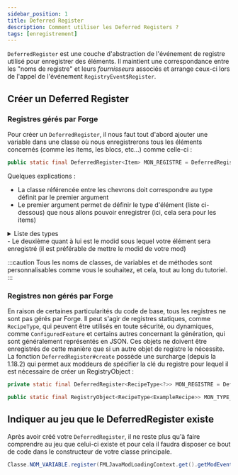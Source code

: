 ```yaml
---
sidebar_position: 1
title: Deferred Register
description: Comment utiliser les Deferred Registers ?
tags: [enregistrement]
---
```


`DeferredRegister` est une couche d'abstraction de l'événement de registre utilisé pour enregistrer des éléments. Il maintient une correspondance entre les "noms de registre" et leurs _fournisseurs_ associés et arrange ceux-ci lors de l'appel de l'événement `RegistryEvent$Register`.

## Créer un Deferred Register

### Registres gérés par Forge

Pour créer un `DeferredRegister`, il nous faut tout d'abord ajouter une variable dans une classe où nous enregistrerons tous les éléments concernés (comme les items, les blocs, etc...) comme celle-ci :

```java 
public static final DeferredRegister<Item> MON_REGISTRE = DeferredRegister.create(ForgeRegistries.ITEMS, "modid");
```

Quelques explications :
- La classe référencée entre les chevrons doit correspondre au type définit par le premier argument
- Le premier argument permet de définir le type d'élément (liste ci-dessous) que nous allons pouvoir enregistrer (ici, cela sera pour les items)
<details>
<summary>Liste des types</summary>
<ul>
  <li>BLOCKS</li>
  <li>FLUIDS</li>
  <li>ITEMS</li>
  <li>MOB_EFFECTS</li>
  <li>SOUND_EVENTS</li>
  <li>POTIONS</li>
  <li>ENCHANTMENTS</li>
  <li>ENTITIES</li>
  <li>BLOCK_ENTITIES</li>
  <li>PARTICLE_TYPES</li>
  <li>CONTAINERS</li>
  <li>PAINTING_TYPES</li>
  <li>RECIPE_TYPES</li>
  <li>RECIPE_SERIALIZERS</li>
  <li>ATTRIBUTES</li>
  <li>STAT_TYPES</li>
  <li>PROFESSIONS</li>
  <li>POI_TYPES</li>
  <li>MEMORY_MODULE_TYPES</li>
  <li>SENSOR_TYPES</li>
  <li>SCHEDULES</li>
  <li>ACTIVITIES</li>
  <li>WORLD_CARVERS</li>
  <li>FEATURES</li>
  <li>CHUNK_STATUS</li>
  <li>BLOCK_STATE_PROVIDER_TYPES</li>
  <li>FOLIAGE_PLACER_TYPES</li>
  <li>TREE_DECORATOR_TYPES</li>
  <li>BIOMES</li>
  <li>DATA_SERIALIZERS</li>
  <li>LOOT_MODIFIER_SERIALIZERS</li>
  <li>WORLD_TYPES</li>
  <li>BIOME_MODIFIER_SERIALIZERS</li>
</ul>
</details>
- Le deuxième quant à lui est le modid sous lequel votre élément sera enregistré (il est préférable de mettre le modid de votre mod)

:::caution
Tous les noms de classes, de variables et de méthodes sont personnalisables comme vous le souhaitez, et cela, tout au long du tutoriel.
:::

### Registres non gérés par Forge

En raison de certaines particularités du code de base, tous les registres ne sont pas gérés par Forge. Il peut s'agir de registres statiques, comme `RecipeType`, qui peuvent être utilisés en toute sécurité, ou dynamiques, comme `ConfiguredFeature` et certains autres concernant la génération, qui sont généralement représentés en JSON. Ces objets ne doivent être enregistrés de cette manière que si un autre objet de registre le nécessite. La fonction `DeferredRegister#create` possède une surcharge (depuis la 1.18.2) qui permet aux moddeurs de spécifier la clé du registre pour lequel il est nécessaire de créer un RegistryObject :

```java
private static final DeferredRegister<RecipeType<?>> MON_REGISTRE = DeferredRegister.create(Registry.RECIPE_TYPE_REGISTRY, "modid");

public static final RegistryObject<RecipeType<ExampleRecipe>> MON_TYPE_RECETTE = REGISTER.register("example_recipe_type", () -> new RecipeType<>() {});
```

## Indiquer au jeu que le DeferredRegister existe

Après avoir créé votre `DeferredRegister`, il ne reste plus qu'à faire comprendre au jeu que celui-ci existe et pour cela il faudra disposer ce bout de code dans le constructeur de votre classe principale.

```java 
Classe.NOM_VARIABLE.register(FMLJavaModLoadingContext.get().getModEventBus());
```